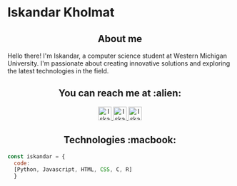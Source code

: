 # Iskandar Kholmat

<h2 align="center">About me</h2>
<p>Hello there! I'm Iskandar, a computer science student at Western Michigan University. I'm passionate about creating innovative solutions and exploring the latest technologies in the field.</p>

<h2 align="center">You can reach me at :alien:</h2>

<p align="center">
  <a href="https://www.linkedin.com/in/iskandar-kholmatov-b61ba51ab/">
    <img src="https://www.vectorlogo.zone/logos/linkedin/linkedin-icon.svg" alt="Iskandar Kholmatov's LinkedIn Profile" height="30" width="30">
  </a>

  <a href="https://stackoverflow.com/users/18042180/iskandar">
    <img src="https://www.vectorlogo.zone/logos/stackoverflow/stackoverflow-icon.svg" alt="Iskandar Kholmatov's Stack Overflow Profile" height="30" width="30">
  </a>

  <a href="https://twitter.com/rednaksiii">
    <img src="https://www.vectorlogo.zone/logos/twitter/twitter-tile.svg" alt="Iskandar Kholmatov's Twitter Profile" height="30" width="30">
  </a>
</p>

<h2 align="center">Technologies :macbook:</h2>

```javascript
const iskandar = {
  code: 
  [Python, Javascript, HTML, CSS, C, R]
  }
```
